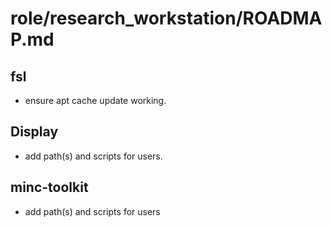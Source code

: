 # role/research_workstation/ROADMAP.md

## fsl

* ensure apt cache update working.

## Display

* add path(s) and scripts for users.

## minc-toolkit

* add path(s) and scripts for users

